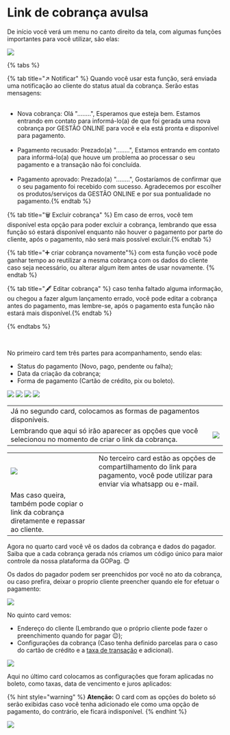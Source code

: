 # Link de cobrança avulsa

De início você verá um menu no canto direito da tela, com algumas funções importantes para você utilizar, são elas:<br>

![](/assets/prints/criar_cobranca_menu_cabecalho.png)

{% tabs %}

{% tab title="↗️ Notificar" %} Quando você usar esta função, será enviada uma notificação ao cliente do status atual da cobrança. Serão estas mensagens: <br><br>
- Nova cobrança: Olá "........", Esperamos que esteja bem. Estamos entrando em contato para informá-lo(a) de que foi gerada uma nova cobrança por GESTÃO ONLINE para você e ela está pronta e disponível para pagamento.<br><br>
- Pagamento recusado: Prezado(a) "........", Estamos entrando em contato para informá-lo(a) que houve um problema ao processar o seu pagamento e a transação não foi concluída.<br><br>
- Pagamento aprovado: Prezado(a) "........", Gostaríamos de confirmar que o seu pagamento foi recebido com sucesso. Agradecemos por escolher os produtos/serviços da GESTÃO ONLINE e por sua pontualidade no pagamento.{% endtab %}

{% tab title="🗑️ Excluir cobrança" %} Em caso de erros, você tem disponível esta opção para poder excluir a cobrança, lembrando que essa função só estará disponível enquanto não houver o pagamento por parte do cliente, após o pagamento, não será mais possível excluir.{% endtab %}

{% tab title="➕ criar cobrança novamente"%} com esta função você pode ganhar tempo ao reutilizar a mesma cobrança com os dados do cliente caso seja necessário, ou alterar algum item antes de usar novamente. {% endtab %}

{% tab title="🖋️ Editar cobrança" %} caso tenha faltado alguma informação, ou chegou a fazer algum lançamento errado, você pode editar a cobrança antes do pagamento, mas lembre-se, após o pagamento esta função não estará mais disponível.{% endtab %}

{% endtabs %}

<br>

No primeiro card tem três partes para acompanhamento, sendo elas:
- Status do pagamento (Novo, pago, pendente ou falha);
- Data da criação da cobrança;
- Forma de pagamento (Cartão de crédito, pix ou boleto).

![](/assets/prints/status_pgto_novo.png)
![](/assets/prints/status_pgto_pago.png)
![](/assets/prints/status_pgto_pendente.png)
![](/assets/prints/status_pgto_falha.png)
<!-- ![criar_cobranca_card_1](/assets/prints/criar_cobranca_card_1.gif) -->





|   |   |
| - | - |
|Já no segundo card, colocamos as formas de pagamentos disponíveis. 
Lembrando que aqui só irão aparecer as opções que você selecionou no momento de criar o link da cobrança.| ![](/assets/prints/criar_cobranca_card_2.png)|


| | |
|-|-|
|![](/assets/prints/criar_cobranca_card_3.png)|No terceiro card estão as opções de compartilhamento do link para pagamento, você pode utilizar para enviar via whatsapp ou e-mail. 
Mas caso queira, também pode copiar o link da cobrança diretamente e repassar ao cliente.|

Agora no quarto card você vê os dados da cobrança e dados do pagador. Saiba que a cada cobrança gerada nós criamos um código único para maior controle da nossa plataforma da GOPag. 😊

Os dados do pagador podem ser preenchidos por você no ato da cobrança, ou caso prefira, deixar o proprio cliente preencher quando ele for efetuar o pagamento:

![](/assets/prints/criar_cobranca_card_4.png)

No quinto card vemos:

- Endereço do cliente (Lembrando que o próprio cliente pode fazer o preenchimento quando for pagar 😉);
- Configurações da cobrança (Caso tenha definido parcelas para o caso do cartão de crédito e a [taxa de transação](https://docs.gopag.com.br/simular_venda) e adicional).

![](/assets/prints/criar_cobranca_card_5.png)

Aqui no último card colocamos as configurações que foram aplicadas no boleto, como taxas, data de vencimento e juros aplicados:


 {% hint style="warning" %}
**Atenção:**  O card com as opções do boleto só serão exibidas caso você tenha adicionado ele como uma opção de pagamento, do contrário, ele ficará indisponível.
{% endhint %}

![](/assets/prints/criar_cobranca_card_6.png)
